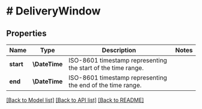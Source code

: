 # # DeliveryWindow

## Properties

Name | Type | Description | Notes
------------ | ------------- | ------------- | -------------
**start** | **\DateTime** | ISO-8601 timestamp representing the start of the time range. |
**end** | **\DateTime** | ISO-8601 timestamp representing the end of the time range. |

[[Back to Model list]](../../README.md#models) [[Back to API list]](../../README.md#endpoints) [[Back to README]](../../README.md)
